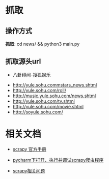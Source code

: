 # 抓取

## 操作方式
__抓取__: cd news/ && python3 main.py

## 抓取源头url
- 八卦绯闻-搜狐娱乐
* http://yule.sohu.commstars_news.shtml<br/>
* http://yule.sohu.com/roll/
* http://music.yule.sohu.com/news.shtml<br/>
* http://yule.sohu.com/tv.shtml<br/>
* http://yule.sohu.com/movie.shtml<br/>
* http://soyule.sohu.com/<br/>

# 相关文档
- [scrapy 官方手册](http://scrapy-chs.readthedocs.io/zh_CN/0.24/index.html)
- [pycharm下打开、执行并调试scrapy爬虫程序](https://blog.csdn.net/u012052268/article/details/72063917)

- [scrapy相关问题](docs/scrapyQuestion.md)

